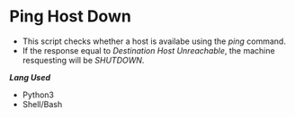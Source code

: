 # Ping Host Down

- This script checks whether a host is availabe using the _ping_ command. 
- If the response equal to _Destination Host Unreachable_, the machine resquesting will be _SHUTDOWN_.

___Lang Used___
- Python3
- Shell/Bash
